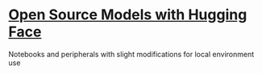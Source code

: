 # [Open Source Models with Hugging Face](https://learn.deeplearning.ai/courses/open-source-models-hugging-face/lesson/1/introduction)

Notebooks and peripherals with slight modifications for local environment use

